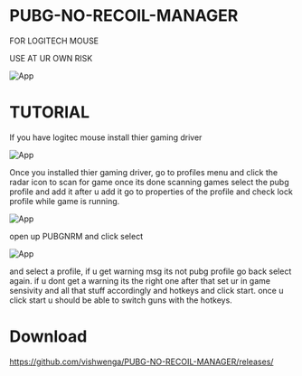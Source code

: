 # PUBG-NO-RECOIL-MANAGER

FOR LOGITECH MOUSE

USE AT UR OWN RISK

![App](https://imgur.com/7aAr9wE.png)


# TUTORIAL

If you have logitec mouse install thier gaming driver

![App](https://imgur.com/RWwlWnH.png)

Once you installed thier gaming driver, go to profiles menu and click the radar icon to scan for game
once its done scanning games select the pubg profile and add it
after u add it go to properties of the profile and check lock profile while game is running.

![App](https://imgur.com/sYZ2Rl9.png)

open up PUBGNRM and click select 

![App](https://imgur.com/7aAr9wE.png)

and select a profile, if u get warning msg its not pubg profile go back select again. if u dont get a warning its the right one
after that set ur in game sensivity and all that stuff accordingly and hotkeys and click start.
once u click start u should be able to switch guns with the hotkeys.


# Download

https://github.com/vishwenga/PUBG-NO-RECOIL-MANAGER/releases/
